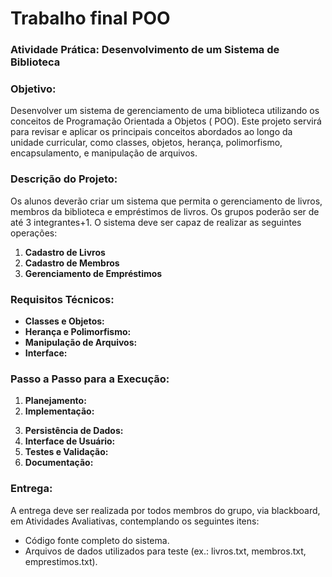 # Trabalho final POO

### Atividade Prática: Desenvolvimento de um Sistema de Biblioteca

### Objetivo:

Desenvolver um sistema de gerenciamento de uma biblioteca utilizando os conceitos de Programação Orientada a Objetos (
POO). Este projeto servirá para revisar e aplicar os principais conceitos abordados ao longo da unidade curricular, como
classes, objetos, herança, polimorfismo, encapsulamento, e manipulação de arquivos.

### Descrição do Projeto:

Os alunos deverão criar um sistema que permita o gerenciamento de livros, membros da biblioteca e empréstimos de livros.
Os grupos poderão ser de até 3 integrantes+1. O sistema deve ser capaz de realizar as seguintes operações:

1. **Cadastro de Livros**
    <!-- - Adicionar novo livro (com atributos como título, autor, ISBN, ano de publicação). -->
    <!-- - Listar todos os livros cadastrados. -->
    <!-- - Atualizar informações de um livro. -->
    <!-- - Remover um livro do cadastro. -->
2. **Cadastro de Membros**
    <!-- - Adicionar novo membro (com atributos como nome, número de matrícula, endereço, telefone). -->
    <!-- - Listar todos os membros cadastrados. -->
    <!-- - Atualizar informações de um membro. -->
    <!-- - Remover um membro do cadastro. -->
3. **Gerenciamento de Empréstimos**
    <!-- - Realizar empréstimo de um livro para um membro (registrar data de empréstimo e data de devolução).
    - Listar todos os empréstimos ativos.
    - Registrar devolução de um livro. 
    - Listar histórico de empréstimos. -->

### Requisitos Técnicos:

- **Classes e Objetos:**
    <!-- - Criar classes para Livro, Membro e Empréstimo. -->
    <!-- - Utilizar encapsulamento para proteger os atributos das classes. -->
    <!-- - Implementar métodos para adicionar, atualizar, remover e listar objetos. -->
- **Herança e Polimorfismo:**
    <!-- - Implementar uma classe base "Pessoa" e derivar a classe "Membro" dela. -->
    <!-- - Demonstrar o uso de polimorfismo através de métodos que podem ser sobrepostos. -->
- **Manipulação de Arquivos:**
    <!-- - Salvar e carregar os dados dos livros, membros e empréstimos de/para arquivos para garantir a persistência dos
      dados.
    - Utilizar arquivos de texto ou CSV para armazenamento. -->
- **Interface:**
    <!-- - Desenvolver uma interface de linha de comando (CLI) para interação com o usuário. -->
    <!-- - Oferecer um menu para navegar entre as diferentes funcionalidades do sistema. -->

### Passo a Passo para a Execução:

1. **Planejamento:**
    <!-- - Dividir o projeto em módulos: Cadastro de Livros, Cadastro de Membros, Gerenciamento de Empréstimos, e Interface
      CLI.
    - Definir as classes e seus atributos.
    - Especificar os métodos necessários para cada funcionalidade. -->
2. **Implementação:**

<!-- - Implementar as classes Livro, Membro (herdando de Pessoa) e Empréstimo.
- Desenvolver métodos de manipulação de dados (CRUD) para livros e membros.
- Implementar funções para realizar e registrar empréstimos, além de devolver livros. -->

3. **Persistência de Dados:**
    <!-- - Criar métodos para salvar e carregar dados de arquivos.
    - Garantir que todas as alterações (adicionar, atualizar, remover) sejam refletidas nos arquivos correspondentes. -->
4. **Interface de Usuário:**
    <!-- - Desenvolver uma interface de linha de comando para facilitar a interação com o sistema. -->
    <!-- - Implementar um menu principal que permita ao usuário escolher entre as funcionalidades disponíveis (Cadastro de
      Livros, Cadastro de Membros, Empréstimos). -->
5. **Testes e Validação:**
    <!-- - Realizar testes unitários para garantir que os métodos das classes funcionem corretamente. -->
    <!-- - Testar a persistência de dados verificando se os arquivos são atualizados corretamente após cada operação. -->
    <!-- - Validar a interface de usuário testando todas as opções do menu. -->
6. **Documentação:**
    <!-- - Documentar o código com comentários explicativos em caso de rotinas que tenha necessidade. -->

### Entrega:

A entrega deve ser realizada por todos membros do grupo, via blackboard, em Atividades Avaliativas, contemplando os
seguintes itens:

- Código fonte completo do sistema.
- Arquivos de dados utilizados para teste (ex.: livros.txt, membros.txt, emprestimos.txt).
